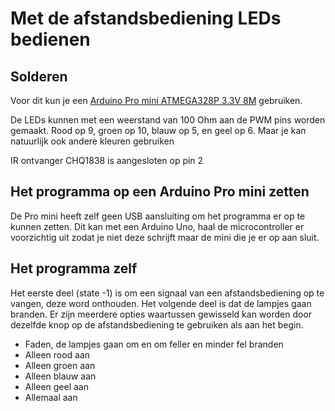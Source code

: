 # Met de afstandsbediening LEDs bedienen

## Solderen

Voor dit kun je een [Arduino Pro mini ATMEGA328P 3.3V 8M](https://www.dennisdeal.com/products/10pcs-pro-mini-atmega328p-3-3v-8m-interactive-media-upgrade-version-for-arduino) gebruiken.

De LEDs kunnen met een weerstand van 100 Ohm aan de PWM pins worden gemaakt.
Rood op 9, groen op 10, blauw op 5, en geel op 6.
Maar je kan natuurlijk ook andere kleuren gebruiken

IR ontvanger CHQ1838 is aangesloten op pin 2


## Het programma op een Arduino Pro mini zetten

De Pro mini heeft zelf geen USB aansluiting om het programma er op te kunnen zetten.
Dit kan met een Arduino Uno, haal de microcontroller er voorzichtig uit zodat je niet deze schrijft maar de mini die je er op aan sluit.


## Het programma zelf

Het eerste deel (state -1) is om een signaal van een afstandsbediening op te vangen, deze word onthouden.
Het volgende deel is dat de lampjes gaan branden. Er zijn meerdere opties waartussen gewisseld kan worden door dezelfde knop op de afstandsbediening te gebruiken als aan het begin.

+ Faden, de lampjes gaan om en om feller en minder fel branden
+ Alleen rood aan
+ Alleen groen aan
+ Alleen blauw aan
+ Alleen geel aan
+ Allemaal aan

